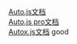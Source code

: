 [Auto.js文档](https://hyb1996.github.io/AutoJs-Docs/#/)  
[Auto.js pro文档](https://pro.autojs.org/docs/zh/v8/)  
[Autox.js文档](http://doc.autoxjs.com/#/)
good
